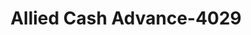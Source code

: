 ---
f_zip-code: 97862
f_state-code: OR
title: Allied Cash Advance-4029
f_phone: 541-938-0301
f_city-only: Milton Freewater
f_address: 15 N Columbia Street Milton Freewater
f_location-unique-id: '4029'
slug: allied-cash-advance-4029
updated-on: '2024-05-30T13:46:58.046Z'
created-on: '2024-05-30T13:36:59.803Z'
published-on: '2024-05-30T13:54:32.469Z'
f_city-state: cms/city/milton-freewater-or.md
f_company: cms/company/allied-cash-advance.md
f_state: cms/state/oregon.md
layout: '[payday-loan].html'
tags: payday-loan
---